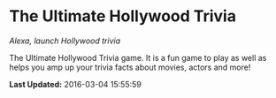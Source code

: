 # The Ultimate Hollywood Trivia
*Alexa, launch Hollywood trivia*

The Ultimate Hollywood Trivia game. It is a fun game to play as well as helps you amp up your trivia facts about movies, actors and more!

**Last Updated:** 2016-03-04 15:55:59